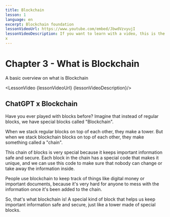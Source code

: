 ```yaml
---
title: Blockchain
lesson: 1
language: en
excerpt: Blockchain foundation
lessonVideoUrl: https://www.youtube.com/embed/JbwdVzvyujI 
lessonVideoDescription: If you want to learn with a video, this is the way to do it.
x
---
```


<script>
  import LessonVideo from '$lib/components/atoms/LessonVideo.svelte';   
</script>

# Chapter 3 - What is Blockchain

A basic overview on what is Blockchain

<LessonVideo {lessonVideoUrl} {lessonVideoDescription}/>

## ChatGPT x Blockchain

Have you ever played with blocks before? Imagine that instead of regular blocks,
we have special blocks called "Blockchain".

When we stack regular blocks on top of each other, they make a tower. But when
we stack blockchain blocks on top of each other, they make something called a
"chain".

This chain of blocks is very special because it keeps important information safe
and secure. Each block in the chain has a special code that makes it unique, and
we can use this code to make sure that nobody can change or take away the
information inside.

People use blockchain to keep track of things like digital money or important
documents, because it's very hard for anyone to mess with the information once
it's been added to the chain.

So, that's what blockchain is! A special kind of block that helps us keep important
information safe and secure, just like a tower made of special blocks.
